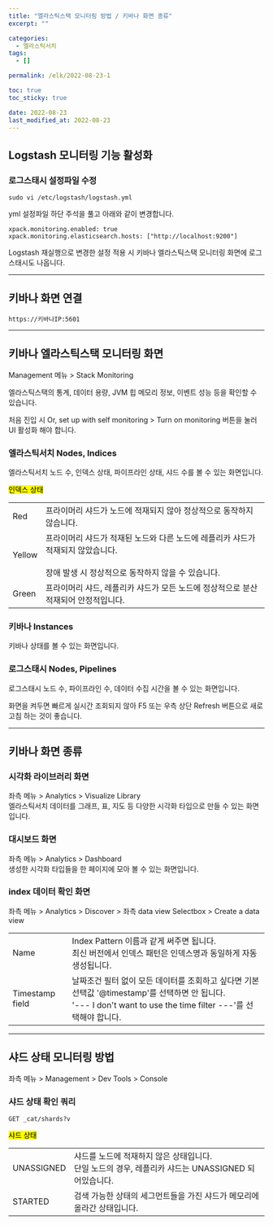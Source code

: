 ```yaml
---
title: "엘라스틱스택 모니터링 방법 / 키바나 화면 종류"
excerpt: ""

categories:
  - 엘라스틱서치
tags:
  - []

permalink: /elk/2022-08-23-1

toc: true
toc_sticky: true

date: 2022-08-23
last_modified_at: 2022-08-23
---
```


## Logstash 모니터링 기능 활성화

### 로그스태시 설정파일 수정
```
sudo vi /etc/logstash/logstash.yml
```
yml 설정파일 하단 주석을 풀고 아래와 같이 변경합니다.
```
xpack.monitoring.enabled: true
xpack.monitoring.elasticsearch.hosts: ["http://localhost:9200"]
```
Logstash 재실행으로 변경한 설정 적용 시 키바나 엘라스틱스택 모니터링 화면에 로그스태시도 나옵니다.

---

## 키바나 화면 연결
```
https://키바나IP:5601
```

---

## 키바나 엘라스틱스택 모니터링 화면

Management 메뉴 > Stack Monitoring

엘라스틱스택의 통계, 데이터 용량, JVM 힙 메모리 정보, 이벤트 성능 등을 확인할 수 있습니다.

처음 진입 시 Or, set up with self monitoring > Turn on monitoring 버튼을 눌러 UI 활성화 해야 합니다.

### 엘라스틱서치 Nodes, Indices
엘라스틱서치 노드 수, 인덱스 상태, 파이프라인 상태, 샤드 수를 볼 수 있는 화면입니다.

<mark>인덱스 상태</mark>  
<table class="table_2_left">
  <tbody>
    <tr>
      <td>Red</td>
      <td>프라이머리 샤드가 노드에 적재되지 않아 정상적으로 동작하지 않습니다.</td>
    </tr>
    <tr>
      <td>Yellow</td>
      <td>프라이머리 샤드가 적재된 노드와 다른 노드에 레플리카 샤드가 적재되지 않았습니다.<br><br>장애 발생 시 정상적으로 동작하지 않을 수 있습니다.</td>
    </tr>
    <tr>
      <td>Green</td>
      <td>프라이머리 샤드, 레플리카 샤드가 모든 노드에 정상적으로 분산 적재되어 안정적입니다.</td>
    </tr>
  </tbody>
</table>

### 키바나 Instances
키바나 상태를 볼 수 있는 화면입니다.

### 로그스태시 Nodes, Pipelines
로그스태시 노드 수, 파이프라인 수, 데이터 수집 시간을 볼 수 있는 화면입니다.

화면을 켜두면 빠르게 실시간 조회되지 않아 F5 또는 우측 상단 Refresh 버튼으로 새로고침 하는 것이 좋습니다.

---

## 키바나 화면 종류

### 시각화 라이브러리 화면
좌측 메뉴 > Analytics > Visualize Library  
엘라스틱서치 데이터를 그래프, 표, 지도 등 다양한 시각화 타입으로 만들 수 있는 화면입니다.

### 대시보드 화면
좌측 메뉴 > Analytics > Dashboard  
생성한 시각화 타입들을 한 페이지에 모아 볼 수 있는 화면입니다.

### index 데이터 확인 화면
좌측 메뉴 > Analytics > Discover > 좌측 data view Selectbox > Create a data view
<table class="table_2_left">
  <tbody>
    <tr>
      <td>Name</td>
      <td>Index Pattern 이름과 같게 써주면 됩니다.<br>최신 버전에서 인덱스 패턴은 인덱스명과 동일하게 자동 생성됩니다.</td>
    </tr>
    <tr>
      <td>Timestamp field</td>
      <td>날짜조건 필터 없이 모든 데이터를 조회하고 싶다면 기본 선택값 '@timestamp'를 선택하면 안 됩니다.<br>'--- I don't want to use the time filter ---'를 선택해야 합니다.</td>
    </tr>
  </tbody>
</table>

---

## 샤드 상태 모니터링 방법

좌측 메뉴 > Management > Dev Tools > Console

### 샤드 상태 확인 쿼리
```
GET _cat/shards?v
```

<mark>샤드 상태</mark>
<table class="table_2_left">
  <tbody>
    <tr>
      <td>UNASSIGNED</td>
      <td>샤드를 노드에 적재하지 않은 상태입니다.<br>단일 노드의 경우, 레플리카 샤드는 UNASSIGNED 되어있습니다.</td>
    </tr>
    <tr>
      <td>STARTED</td>
      <td>검색 가능한 상태의 세그먼트들을 가진 샤드가 메모리에 올라간 상태입니다.</td>
    </tr>
  </tbody>
</table>